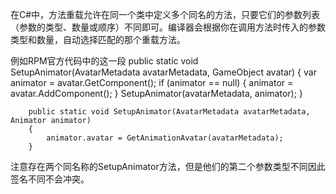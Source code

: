在C#中，方法重载允许在同一个类中定义多个同名的方法，只要它们的参数列表（参数的类型、数量或顺序）不同即可。编译器会根据你在调用方法时传入的参数类型和数量，自动选择匹配的那个重载方法。

例如RPM官方代码中的这一段
	public static void SetupAnimator(AvatarMetadata avatarMetadata, GameObject avatar)
        {
            var animator = avatar.GetComponent<Animator>();
            if (animator == null)
            {
                animator = avatar.AddComponent<Animator>();
            }
            SetupAnimator(avatarMetadata, animator);
        }

        public static void SetupAnimator(AvatarMetadata avatarMetadata, Animator animator)
        {
            animator.avatar = GetAnimationAvatar(avatarMetadata);
        }
注意存在两个同名称的SetupAnimator方法，但是他们的第二个参数类型不同因此签名不同不会冲突。